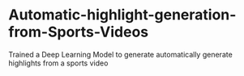 # Automatic-highlight-generation-from-Sports-Videos
Trained a Deep Learning Model to generate automatically generate highlights from a sports video 
